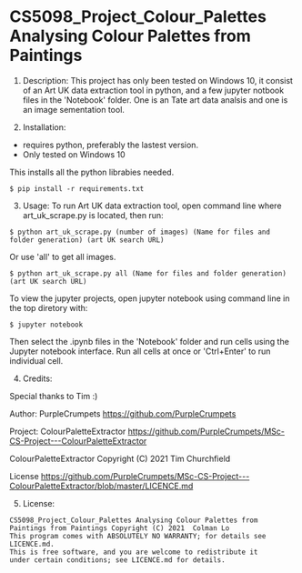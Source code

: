 # CS5098_Project_Colour_Palettes Analysing Colour Palettes from Paintings
1) Description:
This project has only been tested on Windows 10, it consist of an Art UK data extraction tool in python, and a few jupyter notbook files in the 'Notebook' folder. One is an Tate art data analsis and one is an image sementation tool. 

2) Installation:
- requires python, preferably the lastest version.
- Only tested on Windows 10

This installs all the python librabies needed.
```
$ pip install -r requirements.txt
```


3) Usage:
To run Art UK data extraction tool, open command line where art_uk_scrape.py is located, then run:
```
$ python art_uk_scrape.py (number of images) (Name for files and folder generation) (art UK search URL)
```
Or use 'all' to get all images.
```
$ python art_uk_scrape.py all (Name for files and folder generation) (art UK search URL)
```
To view the jupyter projects, open jupyter notebook using command line in the top diretory with:
```
$ jupyter notebook
```
Then select the .ipynb files in the 'Notebook' folder and run cells using the Jupyter notebook interface. Run all cells at once or 'Ctrl+Enter' to run individual cell.

4) Credits:

Special thanks to Tim :)

Author: PurpleCrumpets https://github.com/PurpleCrumpets

Project: ColourPaletteExtractor https://github.com/PurpleCrumpets/MSc-CS-Project---ColourPaletteExtractor

ColourPaletteExtractor Copyright (C) 2021  Tim Churchfield

License https://github.com/PurpleCrumpets/MSc-CS-Project---ColourPaletteExtractor/blob/master/LICENCE.md

5) License:
```
CS5098_Project_Colour_Palettes Analysing Colour Palettes from Paintings from Paintings Copyright (C) 2021  Colman Lo
This program comes with ABSOLUTELY NO WARRANTY; for details see LICENCE.md.
This is free software, and you are welcome to redistribute it
under certain conditions; see LICENCE.md for details.
```
